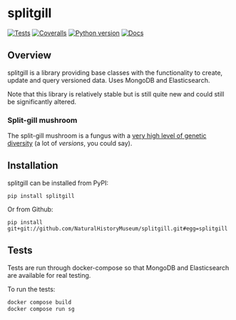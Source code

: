 <!--header-start-->

# splitgill

[![Tests](https://img.shields.io/github/actions/workflow/status/NaturalHistoryMuseum/splitgill/main.yml?branch=main&style=flat-square)](https://github.com/NaturalHistoryMuseum/splitgill/actions/workflows/main.yml)
[![Coveralls](https://img.shields.io/coveralls/github/NaturalHistoryMuseum/splitgill/main?style=flat-square)](https://coveralls.io/github/NaturalHistoryMuseum/splitgill)
[![Python version](https://img.shields.io/badge/python-3.8%20%7C%203.9%20%7C%203.10%20%7C%203.11-blue?style=flat-square)](https://www.python.org/downloads)
[![Docs](https://img.shields.io/readthedocs/splitgill?style=flat-square)](https://splitgill.readthedocs.io)
<!--header-end-->

## Overview

<!--overview-start-->
splitgill is a library providing base classes with the functionality to create, update
and query versioned data. Uses MongoDB and Elasticsearch.

Note that this library is relatively stable but is still quite new and could still be
significantly altered.

### Split-gill mushroom

The split-gill mushroom is a fungus with
a [very high level of genetic diversity](https://doi.org/10.1093/molbev/msv153) (a lot
of _versions_, you could say).

<!--overview-end-->

## Installation

<!--installation-start-->
splitgill can be installed from PyPI:

```shell
pip install splitgill
```

Or from Github:

```shell
pip install git+git://github.com/NaturalHistoryMuseum/splitgill.git#egg=splitgill
```

<!--installation-end-->

## Tests

<!--tests-start-->
Tests are run through docker-compose so that MongoDB and Elasticsearch are available for
real testing.

To run the tests:

```bash
docker compose build
docker compose run sg
```

<!--tests-end-->

